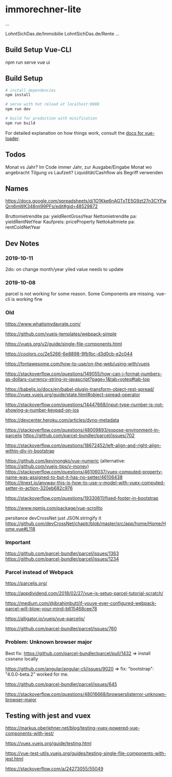 # immorechner-lite

...

LohntSichDas.de/Immobilie
LohntSichDas.de/Rente
...



## Build Setup Vue-CLI

npm run serve
vue ui


## Build Setup

``` bash
# install dependencies
npm install

# serve with hot reload at localhost:8080
npm run dev

# build for production with minification
npm run build
```

For detailed explanation on how things work, consult the [docs for vue-loader](http://vuejs.github.io/vue-loader).

## Todos

Monat vs Jahr? Im Code immer Jahr, zur Ausgabe/Eingabe Monat wo angebracht
Tilgung vs Laufzeit?
Liquidität/Cashflow als Begriff verwenden

## Names

https://docs.google.com/spreadsheets/d/1O1Kke6nAGTxTE5G9zt27n3CYPwQrn6mWK348ml99PFs/edit#gid=48529872

Bruttomietrendite pa: yieldRentGrossYear
Nettomietrendite pa: yieldRentNetYear
Kaufpreis: priceProperty
Nettokaltmiete pa: rentColdNetYear

## Dev Notes

### 2019-10-11

2do: on change month/year yiled value needs to update

### 2019-10-08

parcel is not working for some reason. Some Components are missing.
vue-cli is working fine

### Old

https://www.whatismydayrate.com/

https://github.com/vuejs-templates/webpack-simple 

https://vuejs.org/v2/guide/single-file-components.html

https://coolors.co/2e5266-6e8898-9fb1bc-d3d0cb-e2c044

https://fontawesome.com/how-to-use/on-the-web/using-with/vuejs

https://stackoverflow.com/questions/149055/how-can-i-format-numbers-as-dollars-currency-string-in-javascript?page=1&tab=votes#tab-top

https://babeljs.io/docs/en/babel-plugin-transform-object-rest-spread/
https://vuex.vuejs.org/guide/state.html#object-spread-operator

https://stackoverflow.com/questions/14447668/input-type-number-is-not-showing-a-number-keypad-on-ios

https://devcenter.heroku.com/articles/dyno-metadata

https://stackoverflow.com/questions/48009893/expose-environment-in-parceljs
https://github.com/parcel-bundler/parcel/issues/702

https://stackoverflow.com/questions/18672452/left-align-and-right-align-within-div-in-bootstrap

https://github.com/kevinongko/vue-numeric (alternative: https://github.com/vuejs-tips/v-money)
https://stackoverflow.com/questions/46106037/vuex-computed-property-name-was-assigned-to-but-it-has-no-setter/46106438
https://itnext.io/anyway-this-is-how-to-use-v-model-with-vuex-computed-setter-in-action-320eb682c976

https://stackoverflow.com/questions/19330611/fixed-footer-in-bootstrap

https://www.npmjs.com/package/vue-scrollto

persitance
devCrossNet
just JSON.stringify it
https://github.com/devCrossNet/chaptr/blob/master/src/app/home/Home/Home.vue#L118



### Important

https://github.com/parcel-bundler/parcel/issues/1363 
https://github.com/parcel-bundler/parcel/issues/1234

### Parcel instead of Webpack

https://parceljs.org/

https://appdividend.com/2018/02/27/vue-js-setup-parcel-tutorial-scratch/

https://medium.com/@ibrahimbutt/if-youve-ever-configured-webpack-parcel-will-blow-your-mind-b615468cee78

https://alligator.io/vuejs/vue-parceljs/

https://github.com/parcel-bundler/parcel/issues/760

### Problem: Unknown browser major

Best fix:
https://github.com/parcel-bundler/parcel/pull/1432 => install cssnano locally

https://github.com/angular/angular-cli/issues/9020 => fix: "bootstrap": "4.0.0-beta.2" worked for me.

https://github.com/parcel-bundler/parcel/issues/645

https://stackoverflow.com/questions/48016668/browserslisterror-unknown-browser-major

## Testing with jest and vuex

https://markus.oberlehner.net/blog/testing-vuex-powered-vue-components-with-jest/

https://vuex.vuejs.org/guide/testing.html

https://vue-test-utils.vuejs.org/guides/testing-single-file-components-with-jest.html

https://stackoverflow.com/a/24273055/55049